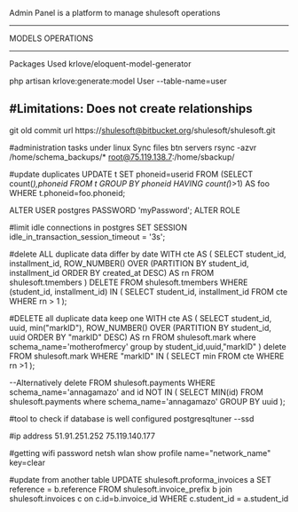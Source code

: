 Admin Panel is  a platform to manage shulesoft operations


-------------------------------------------------------------------------------

MODELS OPERATIONS

-------------------------------------------------------------------------------


Packages Used
krlove/eloquent-model-generator

php artisan krlove:generate:model User --table-name=user

#Limitations: Does not create relationships 
--------------------------------------------------------------------------------

git old commit url
https://shulesoft@bitbucket.org/shulesoft/shulesoft.git

#administration tasks under linux
Sync files btn servers
 rsync -azvr /home/schema_backups/* root@75.119.138.7:/home/sbackup/

#update duplicates
UPDATE t SET phoneid=userid FROM (SELECT count(*),phoneid FROM t GROUP BY phoneid HAVING count(*)>1) AS foo WHERE t.phoneid=foo.phoneid;

ALTER USER postgres PASSWORD 'myPassword';
ALTER ROLE

#limit idle connections in postgres
SET SESSION idle_in_transaction_session_timeout = '3s';

#delete ALL duplicate data differ by date
WITH cte AS (
  SELECT student_id, installment_id,
         ROW_NUMBER() OVER (PARTITION BY student_id, installment_id ORDER BY created_at DESC) AS rn
  FROM shulesoft.tmembers
)
DELETE FROM shulesoft.tmembers
WHERE (student_id, installment_id) IN (
  SELECT student_id, installment_id
  FROM cte
  WHERE rn > 1
);


#DELETE all duplicate data keep one
WITH cte AS (
  SELECT student_id, uuid, min("markID"),
         ROW_NUMBER() OVER (PARTITION BY student_id, uuid ORDER BY "markID" DESC) AS rn
  FROM shulesoft.mark where schema_name='motherofmercy' group by student_id,uuid,"markID"
)
delete FROM shulesoft.mark
WHERE "markID" IN (
  SELECT min
  FROM cte
  WHERE rn >1
);

--Alternatively
delete FROM shulesoft.payments
WHERE schema_name='annagamazo' and id NOT IN (
  SELECT MIN(id)
  FROM shulesoft.payments where schema_name='annagamazo'
  GROUP BY uuid
);

#tool to check if database is well configured
postgresqltuner --ssd

#ip address
51.91.251.252 
75.119.140.177


#getting wifi password
netsh wlan show profile name="network_name" key=clear

#update from another table
UPDATE shulesoft.proforma_invoices a
SET    reference = b.reference
FROM  shulesoft.invoice_prefix b join shulesoft.invoices c on c.id=b.invoice_id
WHERE  c.student_id = a.student_id